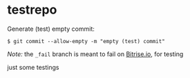 testrepo
========


Generate (test) empty commit:

    $ git commit --allow-empty -m "empty (test) commit"


*Note:* the `_fail` branch is meant to fail on [Bitrise.io](https://www.bitrise.io), for testing

just some testings
